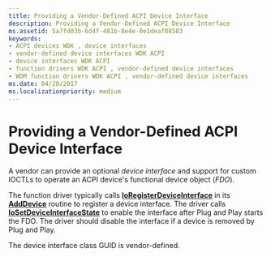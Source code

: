 ```yaml
---
title: Providing a Vendor-Defined ACPI Device Interface
description: Providing a Vendor-Defined ACPI Device Interface
ms.assetid: 5a7fd03b-6d4f-481b-8e4e-0e1deaf88583
keywords:
- ACPI devices WDK , device interfaces
- vendor-defined device interfaces WDK ACPI
- device interfaces WDK ACPI
- function drivers WDK ACPI , vendor-defined device interfaces
- WDM function drivers WDK ACPI , vendor-defined device interfaces
ms.date: 04/20/2017
ms.localizationpriority: medium
---
```


# Providing a Vendor-Defined ACPI Device Interface





A vendor can provide an optional *device interface* and support for custom IOCTLs to operate an ACPI device's functional device object (*FDO*).

The function driver typically calls [**IoRegisterDeviceInterface**](https://docs.microsoft.com/windows-hardware/drivers/ddi/content/wdm/nf-wdm-ioregisterdeviceinterface) in its [**AddDevice**](https://docs.microsoft.com/windows-hardware/drivers/ddi/content/wdm/nc-wdm-driver_add_device) routine to register a device interface. The driver calls [**IoSetDeviceInterfaceState**](https://docs.microsoft.com/windows-hardware/drivers/ddi/content/wdm/nf-wdm-iosetdeviceinterfacestate) to enable the interface after Plug and Play starts the FDO. The driver should disable the interface if a device is removed by Plug and Play.

The device interface class GUID is vendor-defined.

 

 




